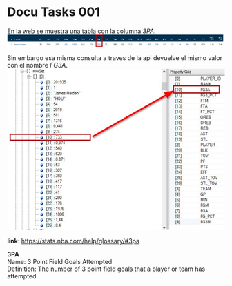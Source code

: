 # Docu Tasks 001

En la web se muestra una tabla con la columna *3PA*.  
![table in web]( ./Stats_SeasonLeaders.jpg )

Sin embargo esa misma consulta a traves de la api devuelve el mismo valor con el nombre *FG3A*.  
![table in web]( ./Stats_SeasonLeaders-response.jpg )

**link**: https://stats.nba.com/help/glossary/#3pa

**3PA**  
Name:  3 Point Field Goals Attempted  
Definition:     The number of 3 point field goals that a player or team has attempted

